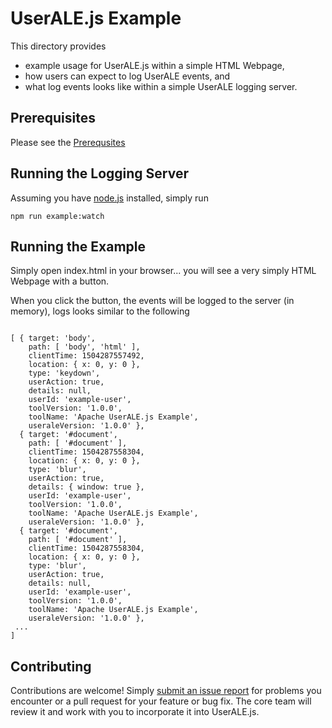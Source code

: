 # UserALE.js Example

This directory provides 
 * example usage for UserALE.js within a simple HTML Webpage,
 * how users can expect to log UserALE events, and
 * what log events looks like within a simple UserALE logging server.

## Prerequisites

Please see the [Prerequsites](https://github.com/apache/incubator-senssoft-useralejs#prerequsites)

## Running the Logging Server

Assuming you have [node.js](https://nodejs.org/) installed, simply run

```
npm run example:watch
```

## Running the Example

Simply open index.html in your browser... you will see a very simply HTML Webpage with a button.

When you click the button, the events will be logged to the server (in memory), logs looks similar to the following

```

[ { target: 'body',
    path: [ 'body', 'html' ],
    clientTime: 1504287557492,
    location: { x: 0, y: 0 },
    type: 'keydown',
    userAction: true,
    details: null,
    userId: 'example-user',
    toolVersion: '1.0.0',
    toolName: 'Apache UserALE.js Example',
    useraleVersion: '1.0.0' },
  { target: '#document',
    path: [ '#document' ],
    clientTime: 1504287558304,
    location: { x: 0, y: 0 },
    type: 'blur',
    userAction: true,
    details: { window: true },
    userId: 'example-user',
    toolVersion: '1.0.0',
    toolName: 'Apache UserALE.js Example',
    useraleVersion: '1.0.0' },
  { target: '#document',
    path: [ '#document' ],
    clientTime: 1504287558304,
    location: { x: 0, y: 0 },
    type: 'blur',
    userAction: true,
    details: null,
    userId: 'example-user',
    toolVersion: '1.0.0',
    toolName: 'Apache UserALE.js Example',
    useraleVersion: '1.0.0' },
 ...
]

```

## Contributing

Contributions are welcome!  Simply [submit an issue report](https://issues.apache.org/jira/browse/senssoft) for problems you encounter or a pull request for your feature or bug fix.  The core team will review it and work with you to incorporate it into UserALE.js.